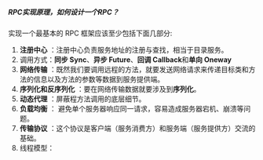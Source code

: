 ##### RPC实现原理，如何设计一个RPC？



实现一个最基本的 RPC 框架应该至少包括下面几部分:

1. **注册中心** ：注册中心负责服务地址的注册与查找，相当于目录服务。
2. 调用方式：**同步 Sync**、**异步 Future**、**回调 Callback**和**单向 Oneway**
3. **网络传输** ：既然我们要调用远程的方法，就要发送网络请求来传递目标类和方法的信息以及方法的参数等数据到服务提供端。
4. **序列化和反序列化** ：要在网络传输数据就要涉及到**序列化**。
5. **动态代理** ：屏蔽程方法调用的底层细节。
6. **负载均衡** ： 避免单个服务器响应同一请求，容易造成服务器宕机、崩溃等问题。
7. **传输协议** ：这个协议是客户端（服务消费方）和服务端（服务提供方）交流的基础。
8. 线程模型：